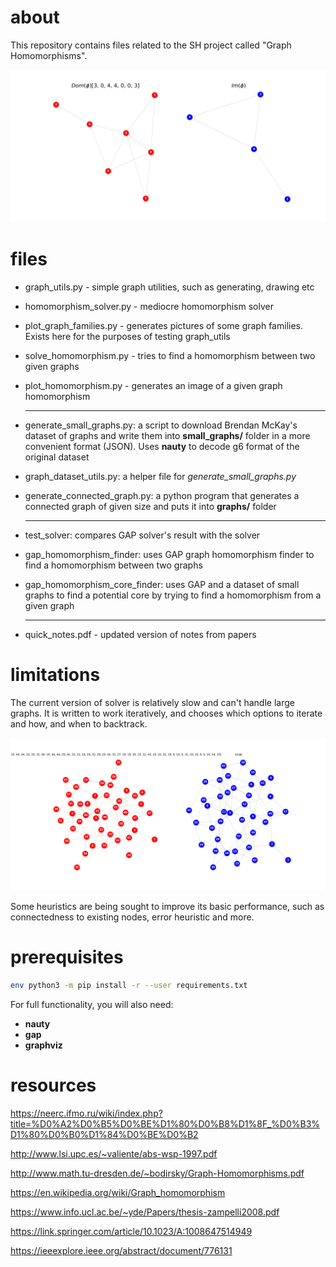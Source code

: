# about

This repository contains files related to the SH project called "Graph Homomorphisms".

![homomorphism](/images/homomorphism.png)

# files

* graph_utils.py - simple graph utilities, such as generating, drawing etc

* homomorphism_solver.py - mediocre homomorphism solver

* plot_graph_families.py - generates pictures of some graph families. Exists here for the purposes of testing graph_utils

* solve_homomorphism.py - tries to find a homomorphism between two given graphs

* plot_homomorphism.py - generates an image of a given graph homomorphism

  ---

* generate_small_graphs.py: a script to download Brendan McKay's dataset of graphs and write them into **small_graphs/** folder in a more convenient format (JSON). Uses **nauty** to decode g6 format of the original dataset

* graph_dataset_utils.py: a helper file for *generate_small_graphs.py*

* generate_connected_graph.py: a python program that generates a connected graph of given size and puts it into **graphs/** folder

  ---

* test_solver: compares GAP solver's result with the solver

* gap_homomorphism_finder: uses GAP graph homomorphism finder to find a homomorphism between two graphs

* gap_homomorphism_core_finder: uses GAP and a dataset of small graphs to find a potential core by trying to find a homomorphism from a given graph

  ---

* quick_notes.pdf - updated version of notes from papers

# limitations

The current version of solver is relatively slow and can't handle large graphs. It is written to work iteratively, and chooses which options to iterate and how, and when to backtrack.

![homomorphism-18](/images/homomorphism-45.png)

Some heuristics are being sought to improve its basic performance, such as connectedness to existing nodes, error heuristic and more.

# prerequisites

```bash
env python3 -m pip install -r --user requirements.txt
```

For full functionality, you will also need:

* **nauty**
* **gap**
* **graphviz**

# resources

https://neerc.ifmo.ru/wiki/index.php?title=%D0%A2%D0%B5%D0%BE%D1%80%D0%B8%D1%8F_%D0%B3%D1%80%D0%B0%D1%84%D0%BE%D0%B2

http://www.lsi.upc.es/~valiente/abs-wsp-1997.pdf

http://www.math.tu-dresden.de/~bodirsky/Graph-Homomorphisms.pdf

https://en.wikipedia.org/wiki/Graph_homomorphism

https://www.info.ucl.ac.be/~yde/Papers/thesis-zampelli2008.pdf

https://link.springer.com/article/10.1023/A:1008647514949

https://ieeexplore.ieee.org/abstract/document/776131